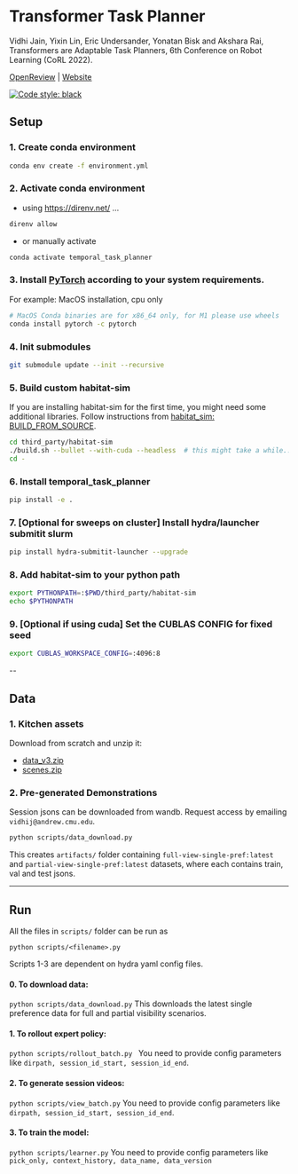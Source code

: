 # Transformer Task Planner
Vidhi Jain, Yixin Lin, Eric Undersander, Yonatan Bisk and Akshara Rai, Transformers are Adaptable Task Planners, 6th Conference on Robot Learning (CoRL 2022).

[OpenReview](https://openreview.net/forum?id=Eal_lL08v_l) | 
[Website](https://sites.google.com/andrew.cmu.edu/ttp/home)


[![Code style: black](https://img.shields.io/badge/code%20style-black-000000.svg)](https://github.com/psf/black)

## Setup

### 1. Create conda environment
```bash
conda env create -f environment.yml
```
### 2. Activate conda environment 
- using https://direnv.net/ ...
```bash 
direnv allow
```
- or manually  activate
```bash 
conda activate temporal_task_planner
```
### 3. Install [PyTorch](https://pytorch.org/) according to your system requirements.
For example: MacOS installation, cpu only
```bash 
# MacOS Conda binaries are for x86_64 only, for M1 please use wheels
conda install pytorch -c pytorch
```

### 4. Init submodules 
```bash
git submodule update --init --recursive
```

### 5. Build custom habitat-sim
If you are installing habitat-sim for the first time, you might need some additional libraries.
Follow instructions from [habitat_sim: BUILD_FROM_SOURCE](https://github.com/facebookresearch/habitat-sim/blob/main/BUILD_FROM_SOURCE.md).
```bash 
cd third_party/habitat-sim
./build.sh --bullet --with-cuda --headless  # this might take a while...
cd -
```

### 6. Install temporal_task_planner
```bash 
pip install -e . 
```

### 7. [Optional for sweeps on cluster] Install hydra/launcher submitit slurm 
```bash
pip install hydra-submitit-launcher --upgrade
```

### 8. Add habitat-sim to your python path
```bash
export PYTHONPATH=:$PWD/third_party/habitat-sim
echo $PYTHONPATH
```

### 9. [Optional if using cuda] Set the CUBLAS CONFIG for fixed seed
```bash
export CUBLAS_WORKSPACE_CONFIG=:4096:8
```
--

## Data 
### 1. Kitchen assets

Download from scratch and unzip it:
- [data_v3.zip](https://drive.google.com/drive/folders/1A24fBE077AFecZVRe9YPgTdu6fDA0EaC)
- [scenes.zip](https://drive.google.com/file/d/1VFQqvIqqqBQFfcype0guzAdpcez2brOo/view?usp=sharing)

### 2. Pre-generated Demonstrations 
Session jsons can be downloaded from wandb. Request access by emailing `vidhij@andrew.cmu.edu`.
```bash 
python scripts/data_download.py
```
This creates `artifacts/` folder containing 
`full-view-single-pref:latest` and `partial-view-single-pref:latest` datasets, where each contains train, val and test jsons.

---

## Run 
All the files in `scripts/` folder can be run as 
```
python scripts/<filename>.py
```
 Scripts 1-3 are dependent on hydra yaml config files.

#### 0. To download data: 
```python scripts/data_download.py```
This downloads the latest single preference data for full and partial visibility scenarios.

#### 1. To rollout expert policy: 
```python scripts/rollout_batch.py ```
You need to provide config parameters like `dirpath, session_id_start, session_id_end`.

#### 2. To generate session videos: 
```python scripts/view_batch.py```
You need to provide config parameters like `dirpath, session_id_start, session_id_end`.

#### 3. To train the model: 
```python scripts/learner.py```
You need to provide config parameters like `pick_only, context_history, data_name, data_version`

